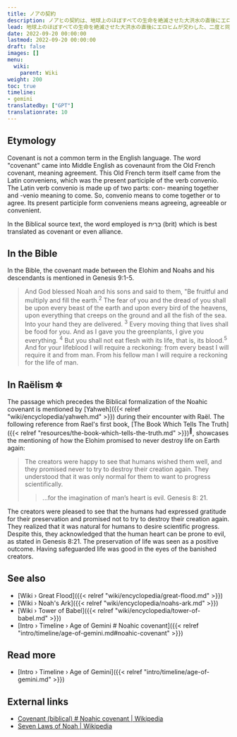 ```yaml
---
title: ノアの契約
description: ノアヒの契約は、地球上のほぼすべての生命を絶滅させた大洪水の直後にエロヒムが交わした、二度と同じことを起こさないという約束です。大洪水は、危険すぎると考えられた地上人類による科学の進歩をすべて終わらせるために、敵対するエロヒム政府が始めた予防策によって引き起こされた影響でした。エロヒムの追放された一派の助けを借りて、ノアと他の人々は、軌道を周回する宇宙船である箱舟に安全に保管されたすべての地球上の種の遺伝的起源物質を保管することで生命を維持することができました。
lead: 地球上のほぼすべての生命を絶滅させた大洪水の直後にエロヒムが交わした、二度と同じことを起こさないという約束。大洪水は、危険すぎると考えられた地上人類による科学の進歩をすべて終わらせるために、敵対するエロヒム政府が始めた予防策によって引き起こされた影響でした。エロヒムの追放された一派の助けを借りて、ノアと他の人々は、軌道を周回する宇宙船である箱舟に安全に保管されたすべての地球上の種の遺伝的起源物質を保管することで生命を維持することができました。
date: 2022-09-20 00:00:00
lastmod: 2022-09-20 00:00:00
draft: false
images: []
menu:
  wiki:
    parent: Wiki
weight: 200
toc: true
timeline:
- gemini
translatedby: ["GPT"]
translationrate: 10
---
```


## Etymology

Covenant is not a common term in the English language. The word "covenant" came into Middle English as covenaunt from the Old French covenant, meaning agreement. This Old French term itself came from the Latin conveniens, which was the present participle of the verb convenio. The Latin verb convenio is made up of two parts: con- meaning together and -venio meaning to come. So, convenio means to come together or to agree. Its present participle form conveniens means agreeing, agreeable or convenient.

In the Biblical source text, the word employed is בְּרִית (brit) which is best translated as covenant or even alliance.

## In the Bible

In the Bible, the covenant made between the Elohim and Noahs and his descendants is mentioned in Genesis 9:1-5.

> And God blessed Noah and his sons and said to them, "Be fruitful and multiply and fill the earth.<sup>2</sup> The fear of you and the dread of you shall be upon every beast of the earth and upon every bird of the heavens, upon everything that creeps on the ground and all the fish of the sea. Into your hand they are delivered. <sup>3</sup> Every moving thing that lives shall be food for you. And as I gave you the greenplants, I give you everything. <sup>4</sup> But you shall not eat flesh with its life, that is, its blood.<sup>5</sup> And for your lifeblood I will require a reckoning: from every beast I will require it and from man. From his fellow man I will require a reckoning for the life of man.

## In Raëlism 🔯

The passage which precedes the Biblical formalization of the Noahic covenant is mentioned by [Yahweh]({{< relref "wiki/encyclopedia/yahweh.md" >}}) during their encounter with Raël. The following reference from Rael's first book, [The Book Which Tells The Truth]({{< relref "resources/the-book-which-tells-the-truth.md" >}})<sup>📖</sup>, showcases the mentioning of how the Elohim promised to never destroy life on Earth again:

> The creators were happy to see that humans wished them well, and they promised never to try to destroy their creation again. They understood that it was only normal for them to want to progress scientifically.
>
>> ...for the imagination of man’s heart is evil.
>> Genesis 8: 21.

The creators were pleased to see that the humans had expressed gratitude for their preservation and promised not to try to destroy their creation again. They realized that it was natural for humans to desire scientific progress. Despite this, they acknowledged that the human heart can be prone to evil, as stated in Genesis 8:21. The preservation of life was seen as a positive outcome. Having safeguarded life was good in the eyes of the banished creators.

## See also

- [Wiki › Great Flood]({{< relref "wiki/encyclopedia/great-flood.md" >}})
- [Wiki › Noah\'s Ark]({{< relref "wiki/encyclopedia/noahs-ark.md" >}})
- [Wiki › Tower of Babel]({{< relref "wiki/encyclopedia/tower-of-babel.md" >}})
- [Intro › Timeline › Age of Gemini \# Noahic covenant]({{< relref "intro/timeline/age-of-gemini.md#noahic-covenant" >}})

## Read more

- [Intro › Timeline › Age of Gemini]({{< relref "intro/timeline/age-of-gemini.md" >}})

## External links

- [Covenant (biblical) # Noahic covenant | Wikipedia](https://en.wikipedia.org/wiki/Covenant_%28biblical%29#Noahic_covenant)
- [Seven Laws of Noah | Wikipedia](https://en.wikipedia.org/wiki/Seven_Laws_of_Noah)
